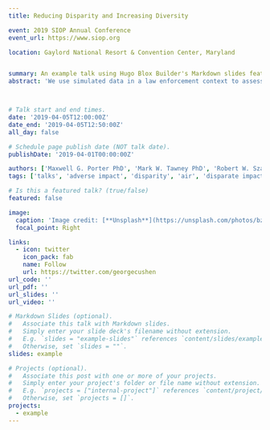 ```yaml
---
title: Reducing Disparity and Increasing Diversity

event: 2019 SIOP Annual Conference
event_url: https://www.siop.org

location: Gaylord National Resort & Convention Center, Maryland


summary: An example talk using Hugo Blox Builder's Markdown slides feature.
abstract: 'We use simulated data in a law enforcement context to assess the degree to which our efforts to mitigate subgroup differences result in real world hiring of minority group members. We find that the effect size differences of selection tools are far less important than sample diversity and potential testing attendance rates.'



# Talk start and end times.
date: '2019-04-05T12:00:00Z'
date_end: '2019-04-05T12:50:00Z'
all_day: false

# Schedule page publish date (NOT talk date).
publishDate: '2019-04-01T00:00:00Z'

authors: ['Maxwell G. Porter PhD', 'Mark W. Tawney PhD', 'Robert W. Szarek', 'Caitie Jacobson']
tags: ['talks', 'adverse impact', 'disparity', 'air', 'disparate impact']

# Is this a featured talk? (true/false)
featured: false

image:
  caption: 'Image credit: [**Unsplash**](https://unsplash.com/photos/bzdhc5b3Bxs)'
  focal_point: Right

links:
  - icon: twitter
    icon_pack: fab
    name: Follow
    url: https://twitter.com/georgecushen
url_code: ''
url_pdf: ''
url_slides: ''
url_video: ''

# Markdown Slides (optional).
#   Associate this talk with Markdown slides.
#   Simply enter your slide deck's filename without extension.
#   E.g. `slides = "example-slides"` references `content/slides/example-slides.md`.
#   Otherwise, set `slides = ""`.
slides: example

# Projects (optional).
#   Associate this post with one or more of your projects.
#   Simply enter your project's folder or file name without extension.
#   E.g. `projects = ["internal-project"]` references `content/project/deep-learning/index.md`.
#   Otherwise, set `projects = []`.
projects:
  - example
---
```

